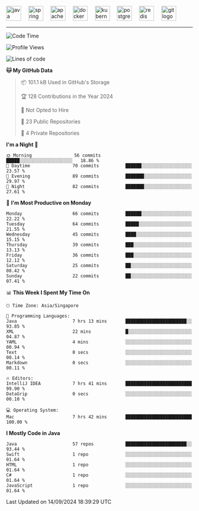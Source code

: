 <p align="left">
  <img src="https://cdn.jsdelivr.net/gh/devicons/devicon/icons/java/java-original.svg" height="40" alt="java logo"  />
  <img width="12" />
  <img src="https://cdn.jsdelivr.net/gh/devicons/devicon/icons/spring/spring-original.svg" height="40" alt="spring logo"  />
  <img width="12" />
  <img src="https://cdn.jsdelivr.net/gh/devicons/devicon/icons/apachekafka/apachekafka-original.svg" height="40" alt="apachekafka logo"  />
  <img width="12" />
  <img src="https://cdn.jsdelivr.net/gh/devicons/devicon/icons/docker/docker-original.svg" height="40" alt="docker logo"  />
  <img width="12" />
  <img src="https://cdn.jsdelivr.net/gh/devicons/devicon/icons/kubernetes/kubernetes-plain.svg" height="40" alt="kubernetes logo"  />
  <img width="12" />
  <img src="https://cdn.jsdelivr.net/gh/devicons/devicon/icons/postgresql/postgresql-original.svg" height="40" alt="postgresql logo"  />
  <img width="12" />
  <img src="https://cdn.jsdelivr.net/gh/devicons/devicon/icons/redis/redis-original.svg" height="40" alt="redis logo"  />
  <img width="12" />
  <img src="https://cdn.jsdelivr.net/gh/devicons/devicon/icons/git/git-original.svg" height="40" alt="git logo"  />
</p>


<!--<img src="https://media.giphy.com/media/LnQjpWaON8nhr21vNW/giphy.gif" width="60"> <em><b>I love connecting with different people</b> so if you want to say <b>hi, I'll be happy to meet you more!</b> 😊 </em> -->

---
<!--START_SECTION:waka-->
![Code Time](http://img.shields.io/badge/Code%20Time-2%2C058%20hrs%206%20mins-blue)

![Profile Views](http://img.shields.io/badge/Profile%20Views-0-blue)

![Lines of code](https://img.shields.io/badge/From%20Hello%20World%20I%27ve%20Written-105.2%20thousand%20lines%20of%20code-blue)

**🐱 My GitHub Data** 

> 📦 101.1 kB Used in GitHub's Storage 
 > 
> 🏆 128 Contributions in the Year 2024
 > 
> 🚫 Not Opted to Hire
 > 
> 📜 23 Public Repositories 
 > 
> 🔑 4 Private Repositories 
 > 
**I'm a Night 🦉** 

```text
🌞 Morning                56 commits          █████░░░░░░░░░░░░░░░░░░░░   18.86 % 
🌆 Daytime                70 commits          ██████░░░░░░░░░░░░░░░░░░░   23.57 % 
🌃 Evening                89 commits          ███████░░░░░░░░░░░░░░░░░░   29.97 % 
🌙 Night                  82 commits          ███████░░░░░░░░░░░░░░░░░░   27.61 % 
```
📅 **I'm Most Productive on Monday** 

```text
Monday                   66 commits          ██████░░░░░░░░░░░░░░░░░░░   22.22 % 
Tuesday                  64 commits          █████░░░░░░░░░░░░░░░░░░░░   21.55 % 
Wednesday                45 commits          ████░░░░░░░░░░░░░░░░░░░░░   15.15 % 
Thursday                 39 commits          ███░░░░░░░░░░░░░░░░░░░░░░   13.13 % 
Friday                   36 commits          ███░░░░░░░░░░░░░░░░░░░░░░   12.12 % 
Saturday                 25 commits          ██░░░░░░░░░░░░░░░░░░░░░░░   08.42 % 
Sunday                   22 commits          ██░░░░░░░░░░░░░░░░░░░░░░░   07.41 % 
```


📊 **This Week I Spent My Time On** 

```text
🕑︎ Time Zone: Asia/Singapore

💬 Programming Languages: 
Java                     7 hrs 13 mins       ███████████████████████░░   93.85 % 
XML                      22 mins             █░░░░░░░░░░░░░░░░░░░░░░░░   04.87 % 
YAML                     4 mins              ░░░░░░░░░░░░░░░░░░░░░░░░░   00.94 % 
Text                     0 secs              ░░░░░░░░░░░░░░░░░░░░░░░░░   00.14 % 
Markdown                 0 secs              ░░░░░░░░░░░░░░░░░░░░░░░░░   00.11 % 

🔥 Editors: 
IntelliJ IDEA            7 hrs 41 mins       █████████████████████████   99.90 % 
DataGrip                 0 secs              ░░░░░░░░░░░░░░░░░░░░░░░░░   00.10 % 

💻 Operating System: 
Mac                      7 hrs 42 mins       █████████████████████████   100.00 % 
```

**I Mostly Code in Java** 

```text
Java                     57 repos            ███████████████████████░░   93.44 % 
Swift                    1 repo              ░░░░░░░░░░░░░░░░░░░░░░░░░   01.64 % 
HTML                     1 repo              ░░░░░░░░░░░░░░░░░░░░░░░░░   01.64 % 
C#                       1 repo              ░░░░░░░░░░░░░░░░░░░░░░░░░   01.64 % 
JavaScript               1 repo              ░░░░░░░░░░░░░░░░░░░░░░░░░   01.64 % 
```




 Last Updated on 14/09/2024 18:39:29 UTC
<!--END_SECTION:waka-->


<!--
**SimakovIgor/SimakovIgor** is a ✨ _special_ ✨ repository because its `README.md` (this file) appears on your GitHub profile.

Here are some ideas to get you started:

- 🔭 I’m currently working on ...
- 🌱 I’m currently learning ...
- 👯 I’m looking to collaborate on ...
- 🤔 I’m looking for help with ...
- 💬 Ask me about ...
- 📫 How to reach me: ...
- 😄 Pronouns: ...
- ⚡ Fun fact: ...
-->

